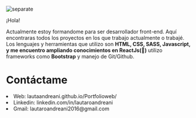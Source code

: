 ![separate](https://user-images.githubusercontent.com/79154442/127740361-888d74c6-a163-41ec-9fac-51f38e64822d.jpg)

¡Hola! 

Actualmente estoy formandome para ser desarrollador front-end. Aquí encontraras todos los proyectos en los que trabajo actualmente o trabajé.
Los lenguajes y herramientas que utilizo son <strong>HTML, CSS, SASS, Javascript, y me encuentro ampliando conocimientos en ReactJs(🔋)</strong> utilizo frameworks como <strong>Bootstrap</strong> y manejo de Git/Github.

# Contáctame

<li>Web: lautaandreani.github.io/Portfolioweb/</li>
<li>Linkedin: linkedin.com/in/lautaroandreani</li>
<li>Gmail: lautaroandreani2016@gmail.com</li>

